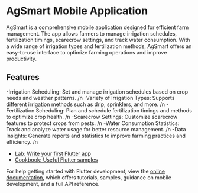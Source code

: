 # AgSmart Mobile Application

AgSmart is a comprehensive mobile application designed for efficient farm management. The app allows farmers to manage irrigation schedules, fertilization timings, scarecrow settings, and track water consumption. With a wide range of irrigation types and fertilization methods, AgSmart offers an easy-to-use interface to optimize farming operations and improve productivity.

## Features

-Irrigation Scheduling: Set and manage irrigation schedules based on crop needs and weather patterns. /n
-Variety of Irrigation Types: Supports different irrigation methods such as drip, sprinklers, and more. /n
-Fertilization Scheduling: Plan and schedule fertilization timings and methods to optimize crop health. /n
-Scarecrow Settings: Customize scarecrow features to protect crops from pests. /n
-Water Consumption Statistics: Track and analyze water usage for better resource management. /n
-Data Insights: Generate reports and statistics to improve farming practices and efficiency. /n

- [Lab: Write your first Flutter app](https://docs.flutter.dev/get-started/codelab)
- [Cookbook: Useful Flutter samples](https://docs.flutter.dev/cookbook)

For help getting started with Flutter development, view the
[online documentation](https://docs.flutter.dev/), which offers tutorials,
samples, guidance on mobile development, and a full API reference.
